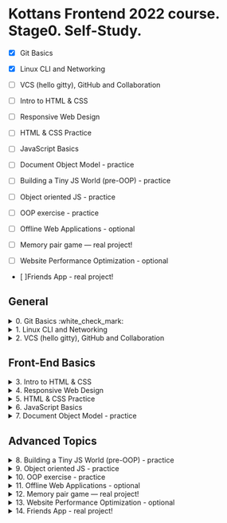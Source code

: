 # Kottans Frontend 2022 course. Stage0. Self-Study.

- [x] Git Basics
- [x] Linux CLI and Networking
- [ ] VCS (hello gitty), GitHub and Collaboration

- [ ] Intro to HTML & CSS
- [ ] Responsive Web Design
- [ ] HTML & CSS Practice
- [ ] JavaScript Basics
- [ ] Document Object Model - practice

- [ ] Building a Tiny JS World (pre-OOP) - practice
- [ ] Object oriented JS - practice
- [ ] OOP exercise - practice
- [ ] Offline Web Applications - optional
- [ ] Memory pair game — real project!
- [ ] Website Performance Optimization - optional
- [ ]Friends App - real project!

## General
<details><summary>0. Git Basics :white_check_mark:</summary>
Well, this module took more time for learning than I expected. It's absolutely new subject for me. Therefore I passed the whole course on Coursera with enthusiasm.
![Cource Certificate](https://github.com/irynaDemydenko/kottans-frontend/blob/d31c94bbb9c15e5c5c80784edea7baf577ce8188/Git_GitHub/Coursera%20ZD5HTUWCA5DC_page-0001.jpg).
The fourth week was harder than the previous 3, because this an advanced level.
I did a big cheat-sheet with all commands I've learnt in this course.
"Learn Git Branching" gave me better awareness about Git and GitHub workflows.
![Screenshot 1 from Learn Git Branching course done](https://github.com/irynaDemydenko/kottans-frontend/blob/d31c94bbb9c15e5c5c80784edea7baf577ce8188/Git_GitHub/gitbasics_1.JPG)
![Screenshot 2 from Learn Git Branching course done](https://github.com/irynaDemydenko/kottans-frontend/blob/d31c94bbb9c15e5c5c80784edea7baf577ce8188/Git_GitHub/gitbasics_2.JPG)
But even after these two courses I have many questions left: how I can use all these commands in real life?
Additional materials for this module helped me to understand subject better. In particular "Communicating using Markdown" was very useful for me.

</details>
<details><summary>1. Linux CLI and Networking </summary></details>
<details><summary>2. VCS (hello gitty), GitHub and Collaboration</summary></details>

## Front-End Basics
<details><summary>3. Intro to HTML & CSS</summary></details>
<details><summary>4. Responsive Web Design</summary></details>
<details><summary>5. HTML & CSS Practice</summary></details>
<details><summary>6. JavaScript Basics</summary></details>
<details><summary>7. Document Object Model - practice</summary></details>

## Advanced Topics

<details><summary>8. Building a Tiny JS World (pre-OOP) - practice</summary></details>
<details><summary>9. Object oriented JS - practice</summary></details>
<details><summary>10. OOP exercise - practice</summary></details>
<details><summary>11. Offline Web Applications - optional</summary></details>
<details><summary>12. Memory pair game — real project!</summary></details>
<details><summary>13. Website Performance Optimization - optional</summary></details>
<details><summary>14. Friends App - real project!</summary></details>

